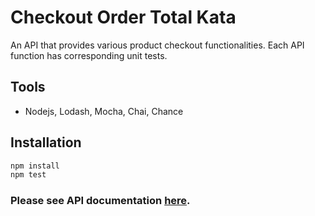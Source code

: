 # Checkout Order Total Kata

An API that provides various product checkout functionalities. Each API function has corresponding unit tests.

## Tools

* Nodejs, Lodash, Mocha, Chai, Chance

## Installation
````javascript
npm install
npm test
````

### Please see API documentation [here](/functions/README.MD).
